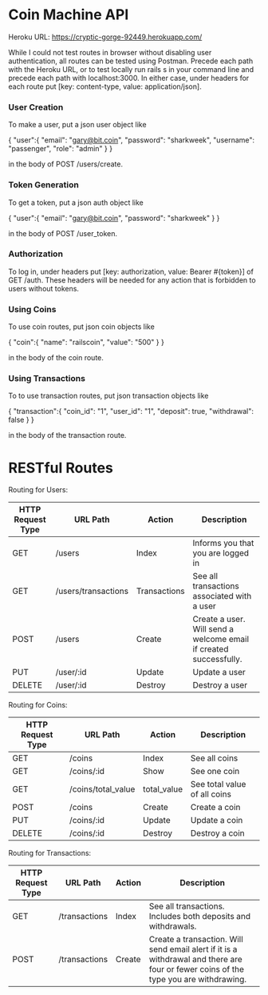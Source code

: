 
<h1>Coin Machine API</h1>

Heroku URL: https://cryptic-gorge-92449.herokuapp.com/

While I could not test routes in browser without disabling user authentication, all routes can be tested using Postman. Precede each path with the Heroku URL, or to test locally run rails s in your command line and precede each path with localhost:3000. In either case, under headers for each route put [key: content-type, value: application/json].

<h3>User Creation</h3>

To make a user, put a json user object like

{
  "user":{
    "email": "gary@bit.coin",
	"password": "sharkweek",
	"username": "passenger",
	"role": "admin"
  }
}

in the body of POST /users/create.

<h3>Token Generation</h3>

To get a token, put a json auth object like

{
  "user":{
    "email": "gary@bit.coin",
	"password": "sharkweek"
  }
}

in the body of POST /user_token.

<h3>Authorization</h3>

To log in, under headers put [key: authorization, value: Bearer #{token}] of GET /auth. These headers will be needed for any action that is forbidden to users without tokens.

<h3>Using Coins</h3>

To use coin routes, put json coin objects like

{
  "coin":{
    "name": "railscoin",
    "value": "500"
  }
}

in the body of the coin route.

<h3>Using Transactions</h3>

To to use transaction routes, put json transaction objects like

{
  "transaction":{
    "coin_id": "1",
    "user_id": "1",
    "deposit": true,
    "withdrawal": false
  }
}

in the body of the transaction route. 

<h1>RESTful Routes</h1>

Routing for Users:

<table>
  <thead>
  	<tr>
  	  <th>HTTP Request Type</th>
  	  <th>URL Path</th>
  	  <th>Action</th>
  	  <th>Description</th>
  	</tr>  	
  </thead>
  <tbody>
    <tr>
      <td>GET</td>
      <td>/users</td>
      <td>Index</td>
      <td>Informs you that you are logged in</td>
    </tr>
    <tr>
      <td>GET</td>
      <td>/users/transactions</td>
      <td>Transactions</td>
      <td>See all transactions associated with a user</td>
    </tr>
    <tr>
      <td>POST</td>
      <td>/users</td>
      <td>Create</td>
      <td>Create a user. Will send a welcome email if created successfully.</td>
    </tr>
    <tr>
      <td>PUT</td>
      <td>/user/:id</td>
      <td>Update</td>
      <td>Update a user</td>
    </tr>
    <tr>
      <td>DELETE</td>
      <td>/user/:id</td>
      <td>Destroy</td>
      <td>Destroy a user</td>
    </tr>
  </tbody>
</table>

Routing for Coins:

<table>
  <thead>
  	<tr>
  	  <th>HTTP Request Type</th>
  	  <th>URL Path</th>
  	  <th>Action</th>
  	  <th>Description</th>
  	</tr>
  </thead>
  <tbody>
  	<tr>
  	  <td>GET</td>
  	  <td>/coins</td>
  	  <td>Index</td>
  	  <td>See all coins</td>
  	</tr>
  	<tr>
  	  <td>GET</td>
  	  <td>/coins/:id</td>
  	  <td>Show</td>
  	  <td>See one coin</td>
  	</tr>
  	<tr>
  	  <td>GET</td>
  	  <td>/coins/total_value</td>
  	  <td>total_value</td>
  	  <td>See total value of all coins</td>
  	</tr>
  	<tr>
  	  <td>POST</td>
  	  <td>/coins</td>
  	  <td>Create</td>
  	  <td>Create a coin</td>
  	</tr>
  	<tr>
  	  <td>PUT</td>
  	  <td>/coins/:id</td>
  	  <td>Update</td>
  	  <td>Update a coin</td>
  	</tr>
  	<tr>
  	  <td>DELETE</td>
  	  <td>/coins/:id</td>
  	  <td>Destroy</td>
  	  <td>Destroy a coin</td>
  	</tr>
  </tbody>
</table>

Routing for Transactions:

<table>
  <thead>
  	<tr>
  	  <th>HTTP Request Type</th>
  	  <th>URL Path</th>
  	  <th>Action</th>
  	  <th>Description</th>
  	</tr>
  </thead>
  <tbody>
  	<tr>
  	  <td>GET</td>
  	  <td>/transactions</td>
  	  <td>Index</td>
  	  <td>See all transactions. Includes both deposits and withdrawals.</td>
  	</tr>
  	<tr>
  	  <td>POST</td>
  	  <td>/transactions</td>
  	  <td>Create</td>
  	  <td>Create a transaction. Will send email alert if it is a withdrawal and there are four or fewer coins of the type you are withdrawing.</td>
  	</tr>
  </tbody>
</table>
